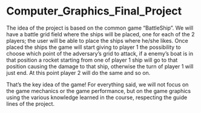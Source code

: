 # Computer_Graphics_Final_Project

The idea of the project is based on the common game “BattleShip”. 
We will have a battle grid field where the ships will be placed, one for each of the 2 players; the user will be able to place the ships where he/she likes. 
Once placed the ships the game will start giving to player 1 the possibility to choose which point of the adversary’s grid to attack, if a enemy’s boat is in that position a rocket starting from one of player 1 ship will go to that position causing the damage to that ship, otherwise the turn of player 1 will just end. At this point player 2 will do the same and so on. 

That’s the key idea of the game! 
For everything said, we will not focus on the game mechanics or the game performance, but on the game graphics using the various knowledge learned in the course, respecting the guide lines of the project.
